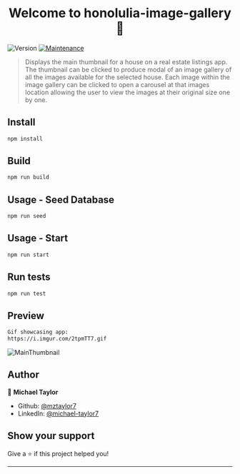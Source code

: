 <h1 align="center">Welcome to honolulia-image-gallery 👋</h1>
<p>
  <img alt="Version" src="https://img.shields.io/badge/version-1.0.0-blue.svg?cacheSeconds=2592000" />
  <a href="https://github.com/Team-Sokka/Image-Gallery/graphs/commit-activity" target="_blank">
    <img alt="Maintenance" src="https://img.shields.io/badge/Maintained%3F-yes-green.svg" />
  </a>
</p>

> Displays the main thumbnail for a house on a real estate listings app. The thumbnail can be clicked to produce modal of an image gallery of all the images available for the selected house. Each image within the image gallery can be clicked to open a carousel at that images location allowing the user to view the images at their original size one by one.

## Install

```sh
npm install
```

## Build

```sh
npm run build
```

## Usage - Seed Database

```sh
npm run seed
```
## Usage - Start

```sh
npm run start
```

## Run tests

```sh
npm run test
```

## Preview

```sh
Gif showcasing app:
https://i.imgur.com/2tpmTT7.gif
```


![MainThumbnail](https://i.imgur.com/oNFw7Kz.png)

## Author

👤 **Michael Taylor**

* Github: [@mztaylor7](https://github.com/mztaylor7)
* LinkedIn: [@michael-taylor7](https://linkedin.com/in/michael-taylor7)

## Show your support

Give a ⭐️ if this project helped you!

***